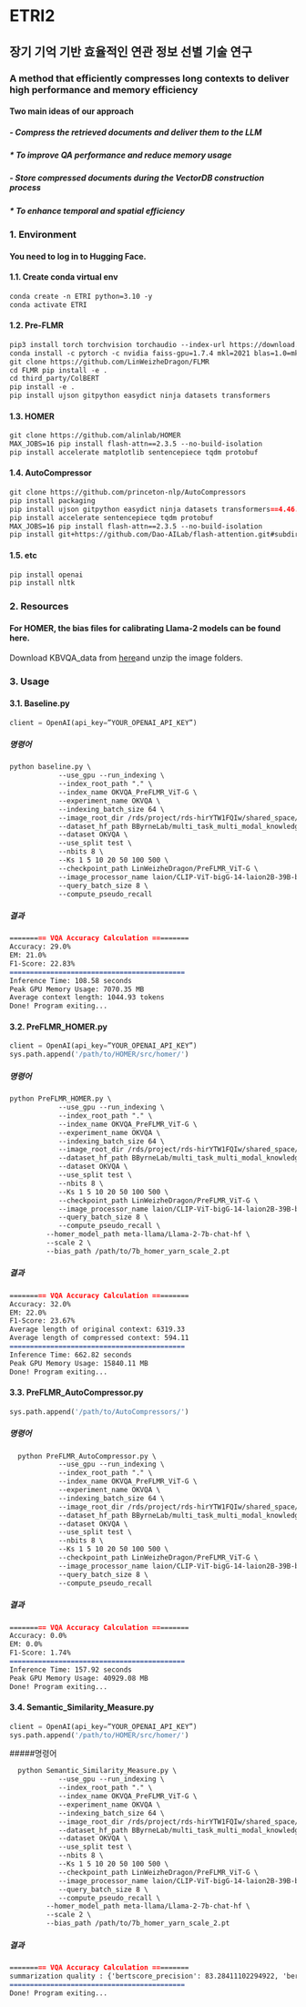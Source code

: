 # ETRI2

## 장기 기억 기반 효율적인 연관 정보 선별 기술 연구
### A method that efficiently compresses long contexts to deliver high performance and memory efficiency
#### Two main ideas of our approach
##### -	Compress the retrieved documents and deliver them to the LLM
##### *	To improve QA performance and reduce memory usage
##### -	Store compressed documents during the VectorDB construction process
##### *	To enhance temporal and spatial efficiency

### 1. Environment
#### You need to log in to Hugging Face.

#### 1.1. Create conda virtual env
```markdown
conda create -n ETRI python=3.10 -y 
conda activate ETRI
```

#### 1.2. Pre-FLMR
```markdown
pip3 install torch torchvision torchaudio --index-url https://download.pytorch.org/whl/cu118 
conda install -c pytorch -c nvidia faiss-gpu=1.7.4 mkl=2021 blas=1.0=mkl 
git clone https://github.com/LinWeizheDragon/FLMR 
cd FLMR pip install -e . 
cd third_party/ColBERT 
pip install -e . 
pip install ujson gitpython easydict ninja datasets transformers
```

#### 1.3. HOMER
```markdown
git clone https://github.com/alinlab/HOMER 
MAX_JOBS=16 pip install flash-attn==2.3.5 --no-build-isolation 
pip install accelerate matplotlib sentencepiece tqdm protobuf
```

#### 1.4. AutoCompressor
```markdown
git clone https://github.com/princeton-nlp/AutoCompressors 
pip install packaging 
pip install ujson gitpython easydict ninja datasets transformers==4.46.0 accelerate==0.24.1 sentencepiece==0.1.99 wandb 
pip install accelerate sentencepiece tqdm protobuf 
MAX_JOBS=16 pip install flash-attn==2.3.5 --no-build-isolation 
pip install git+https://github.com/Dao-AILab/flash-attention.git#subdirectory=csrc/rotary
```

#### 1.5. etc
```markdown
pip install openai
pip install nltk
```

### 2. Resources
#### For HOMER, the bias files for calibrating Llama-2 models can be found here.
Download KBVQA_data from [here](https://huggingface.co/datasets/BByrneLab/RAVQAV2Data)and unzip the image folders. 

### 3. Usage
#### 3.1. Baseline.py
```python
client = OpenAI(api_key=”YOUR_OPENAI_API_KEY”)
```
##### 명령어
```markdown
python baseline.py \
            --use_gpu --run_indexing \
            --index_root_path "." \
            --index_name OKVQA_PreFLMR_ViT-G \
            --experiment_name OKVQA \
            --indexing_batch_size 64 \
            --image_root_dir /rds/project/rds-hirYTW1FQIw/shared_space/vqa_data/KBVQA_data/OKVQA/eval_image/ \
            --dataset_hf_path BByrneLab/multi_task_multi_modal_knowledge_retrieval_benchmark_M2KR \
            --dataset OKVQA \
            --use_split test \
            --nbits 8 \
            --Ks 1 5 10 20 50 100 500 \
            --checkpoint_path LinWeizheDragon/PreFLMR_ViT-G \
            --image_processor_name laion/CLIP-ViT-bigG-14-laion2B-39B-b160k \
            --query_batch_size 8 \
            --compute_pseudo_recall
```
##### 결과
```markdown
========= VQA Accuracy Calculation =========
Accuracy: 29.0%
EM: 21.0%
F1-Score: 22.83%
===========================================
Inference Time: 108.58 seconds
Peak GPU Memory Usage: 7070.35 MB
Average context length: 1044.93 tokens
Done! Program exiting...
```

#### 3.2. PreFLMR_HOMER.py
```python
client = OpenAI(api_key=”YOUR_OPENAI_API_KEY”)
sys.path.append('/path/to/HOMER/src/homer/')
```
##### 명령어
```markdown
python PreFLMR_HOMER.py \
            --use_gpu --run_indexing \
            --index_root_path "." \
            --index_name OKVQA_PreFLMR_ViT-G \
            --experiment_name OKVQA \
            --indexing_batch_size 64 \
            --image_root_dir /rds/project/rds-hirYTW1FQIw/shared_space/vqa_data/KBVQA_data/OKVQA/eval_image/ \
            --dataset_hf_path BByrneLab/multi_task_multi_modal_knowledge_retrieval_benchmark_M2KR \
            --dataset OKVQA \
            --use_split test \
            --nbits 8 \
            --Ks 1 5 10 20 50 100 500 \
            --checkpoint_path LinWeizheDragon/PreFLMR_ViT-G \
            --image_processor_name laion/CLIP-ViT-bigG-14-laion2B-39B-b160k \
            --query_batch_size 8 \
            --compute_pseudo_recall \
	     --homer_model_path meta-llama/Llama-2-7b-chat-hf \ 
	     --scale 2 \
	     --bias_path /path/to/7b_homer_yarn_scale_2.pt
```
##### 결과
```markdown
========= VQA Accuracy Calculation =========
Accuracy: 32.0%
EM: 22.0%
F1-Score: 23.67%
Average length of original context: 6319.33
Average length of compressed context: 594.11
===========================================
Inference Time: 662.82 seconds
Peak GPU Memory Usage: 15840.11 MB
Done! Program exiting...
```


#### 3.3. PreFLMR_AutoCompressor.py
```python
sys.path.append('/path/to/AutoCompressors/')
```
##### 명령어
```markdown
  python PreFLMR_AutoCompressor.py \
            --use_gpu --run_indexing \
            --index_root_path "." \
            --index_name OKVQA_PreFLMR_ViT-G \
            --experiment_name OKVQA \
            --indexing_batch_size 64 \
            --image_root_dir /rds/project/rds-hirYTW1FQIw/shared_space/vqa_data/KBVQA_data/OKVQA/eval_image/ \
            --dataset_hf_path BByrneLab/multi_task_multi_modal_knowledge_retrieval_benchmark_M2KR \
            --dataset OKVQA \
            --use_split test \
            --nbits 8 \
            --Ks 1 5 10 20 50 100 500 \
            --checkpoint_path LinWeizheDragon/PreFLMR_ViT-G \
            --image_processor_name laion/CLIP-ViT-bigG-14-laion2B-39B-b160k \
            --query_batch_size 8 \
            --compute_pseudo_recall
```
##### 결과
```markdown
========= VQA Accuracy Calculation =========
Accuracy: 0.0%
EM: 0.0%
F1-Score: 1.74%
===========================================
Inference Time: 157.92 seconds
Peak GPU Memory Usage: 40929.08 MB
Done! Program exiting...
```

#### 3.4. Semantic_Similarity_Measure.py
```python
client = OpenAI(api_key=”YOUR_OPENAI_API_KEY”)
sys.path.append('/path/to/HOMER/src/homer/')
```
#####명령어
```markdown
  python Semantic_Similarity_Measure.py \
            --use_gpu --run_indexing \
            --index_root_path "." \
            --index_name OKVQA_PreFLMR_ViT-G \
            --experiment_name OKVQA \
            --indexing_batch_size 64 \
            --image_root_dir /rds/project/rds-hirYTW1FQIw/shared_space/vqa_data/KBVQA_data/OKVQA/eval_image/ \
            --dataset_hf_path BByrneLab/multi_task_multi_modal_knowledge_retrieval_benchmark_M2KR \
            --dataset OKVQA \
            --use_split test \
            --nbits 8 \
            --Ks 1 5 10 20 50 100 500 \
            --checkpoint_path LinWeizheDragon/PreFLMR_ViT-G \
            --image_processor_name laion/CLIP-ViT-bigG-14-laion2B-39B-b160k \
            --query_batch_size 8 \
            --compute_pseudo_recall \
	     --homer_model_path meta-llama/Llama-2-7b-chat-hf \ 
	     --scale 2 \
	     --bias_path /path/to/7b_homer_yarn_scale_2.pt
```
##### 결과
```markdown
========= VQA Accuracy Calculation =========
summarization quality : {'bertscore_precision': 83.28411102294922, 'bertscore_recall': 81.51279562711716, 'bertscore_f1': 82.37774521112442}
===========================================
Done! Program exiting...
```
